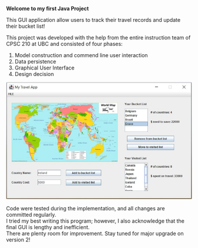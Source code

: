 **Welcome to my first Java Project**

This GUI application allow users to track their travel records and update their bucket list!  

This project was developed with the help from the entire instruction team of CPSC 210 at UBC and consisted of four phases:
1. Model construction and commend line user interaction
2. Data persistence 
3. Graphical User Interface 
4. Design decision   

<img src="Project_GUI.JPG" alt="drawing" width="600"/>

Code were tested during the implementation, and all changes are committed regularly.   
I tried my best writing this program; however, I also acknowledge that the final GUI is lengthy and inefficient.   
There are plenty room for improvement. Stay tuned for major upgrade on version 2! 
